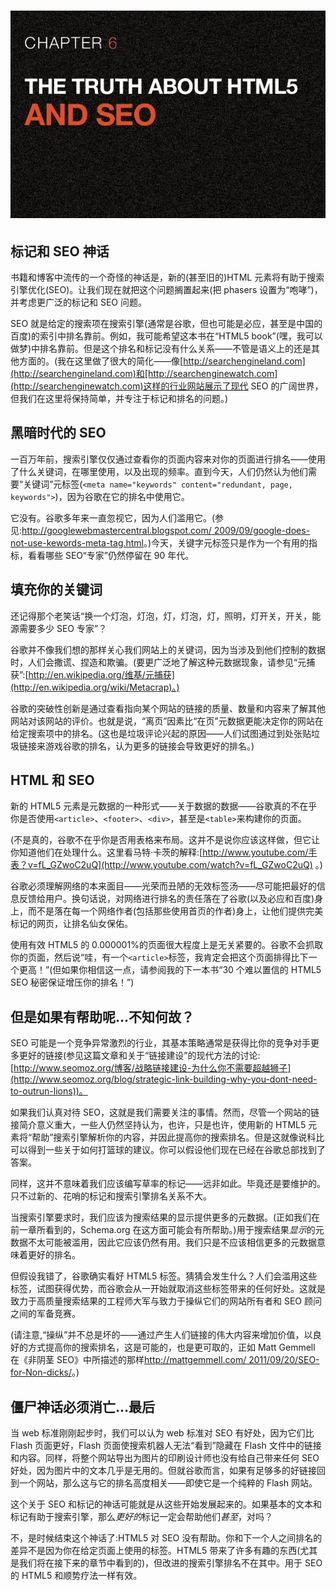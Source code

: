 # ![Chapter 6: The Truth About HTML5 And SEO](img/chapter6.jpg)

## 标记和 SEO 神话

书籍和博客中流传的一个奇怪的神话是，新的(甚至旧的)HTML 元素将有助于搜索引擎优化(SEO)。让我们现在就把这个问题搁置起来(把 phasers 设置为“咆哮”)，并考虑更广泛的标记和 SEO 问题。

SEO 就是给定的搜索项在搜索引擎(通常是谷歌，但也可能是必应，甚至是中国的百度)的索引中排名靠前。例如，我可能希望这本书在“HTML5 book”(嘿，我可以做梦)中排名靠前。但是这个排名和标记没有什么关系——不管是语义上的还是其他方面的。(我在这里做了很大的简化——像[http://searchengineland.com](http://searchengineland.com)和[http://searchenginewatch.com](http://searchenginewatch.com)这样的行业网站展示了现代 SEO 的广阔世界，但我们在这里将保持简单，并专注于标记和排名的问题。)

## 黑暗时代的 SEO

一百万年前，搜索引擎仅仅通过查看你的页面内容来对你的页面进行排名——使用了什么关键词，在哪里使用，以及出现的频率。直到今天，人们仍然认为他们需要“关键词”元标签(`<meta name="keywords" content="redundant, page, keywords">`)，因为谷歌在它的排名中使用它。

它没有。谷歌多年来一直忽视它，因为人们滥用它。(参见:[http://googlewebmastercentral.blogspot.com/ 2009/09/google-does-not-use-kewords-meta-tag.html](http://googlewebmastercentral.blogspot.com/2009/09/google-does-not-use-keywords-meta-tag.html)。)今天，关键字元标签只是作为一个有用的指标，看看哪些 SEO“专家”仍然停留在 90 年代。

## 填充你的关键词

还记得那个老笑话“换一个灯泡，灯泡，灯，灯泡，灯，照明，灯开关，开关，能源需要多少 SEO 专家”？

谷歌并不像我们想的那样关心我们网站上的关键词，因为当涉及到他们控制的数据时，人们会撒谎、捏造和欺骗。(要更广泛地了解这种元数据现象，请参见“元捕获”:[http://en.wikipedia.org/维基/元捕获](http://en.wikipedia.org/wiki/Metacrap)。)

谷歌的突破性创新是通过查看指向某个网站的链接的质量、数量和内容来了解其他网站对该网站的评价。也就是说，“离页”因素比“在页”元数据更能决定你的网站在给定搜索项中的排名。(这也是垃圾评论兴起的原因——人们试图通过到处张贴垃圾链接来游戏谷歌的排名，认为更多的链接会导致更好的排名。)

## HTML 和 SEO

新的 HTML5 元素是元数据的一种形式——关于数据的数据——谷歌真的不在乎你是否使用`<article>`、`<footer>`、`<div>`，甚至是`<table>`来构建你的页面。

(不是真的，谷歌不在乎你是否用表格来布局。这并不是说你应该这样做，但它让你知道他们在处理什么。这里看马特·卡茨的解释:[http://www.youtube.com/手表？v=fL_GZwoC2uQ](http://www.youtube.com/watch?v=fL_GZwoC2uQ) 。)

谷歌必须理解网络的本来面目——光荣而丑陋的无效标签汤——尽可能把最好的信息反馈给用户。换句话说，对网络进行排名的责任落在了谷歌(以及必应和百度)身上，而不是落在每一个网络作者(包括那些使用首页的作者)身上，让他们提供完美标记的网页，让排名仙女保佑。

使用有效 HTML5 的 0.000001%的页面很大程度上是无关紧要的。谷歌不会抓取你的页面，然后说“哇，有一个`<article>`标签，我肯定会把这个页面排得比下一个更高！”(但如果你相信这一点，请参阅我的下一本书“30 个难以置信的 HTML5 SEO 秘密保证增压你的排名！”)

## 但是如果有帮助呢...不知何故？

SEO 可能是一个竞争异常激烈的行业，其基本策略通常是获得比你的竞争对手更多更好的链接(参见这篇文章和关于“链接建设”的现代方法的讨论:[http://www.seomoz.org/博客/战略链接建设-为什么你不需要超越狮子](http://www.seomoz.org/blog/strategic-link-building-why-you-dont-need-to-outrun-lions))。

如果我们认真对待 SEO，这就是我们需要关注的事情。然而，尽管一个网站的链接简介意义重大，一些人仍然坚持认为，也许，只是也许，使用新的 HTML5 元素将“帮助”搜索引擎解析你的内容，并因此提高你的搜索排名。但是这就像说科比可以得到一些关于如何打篮球的建议。你可以假设他们现在已经在谷歌总部找到了答案。

同样，这并不意味着我们应该编写草率的标记——远非如此。毕竟还是要维护的。只不过新的、花哨的标记和搜索引擎排名关系不大。

当搜索引擎要求时，我们应该为搜索结果的显示提供更多的元数据。(正如我们在前一章所看到的，Schema.org 在这方面可能会有所帮助。)用于搜索结果*显示*的元数据不太可能被滥用，因此它应该仍然有用。我们只是不应该相信更多的元数据意味着更好的排名。

但假设我错了，谷歌确实看好 HTML5 标签。猜猜会发生什么？人们会滥用这些标签，试图获得优势，而谷歌会从一开始就取消这些标签带来的任何好处。这就是致力于高质量搜索结果的工程师大军与致力于操纵它们的网站所有者和 SEO 顾问之间的军备竞赛。

(请注意,“操纵”并不总是坏的——通过产生人们链接的伟大内容来增加价值，以良好的方式提高你的搜索排名，这是可能的，也是更可取的，正如 Matt Gemmell 在《非阴茎 SEO》中所描述的那样[http://mattgemmell.com/ 2011/09/20/SEO-for-Non-dicks/](http://mattgemmell.com/2011/09/20/seo-for-non-dicks/)。)

## 僵尸神话必须消亡...最后

当 web 标准刚刚起步时，我们可以认为 web 标准对 SEO 有好处，因为它们比 Flash 页面更好，Flash 页面使搜索机器人无法“看到”隐藏在 Flash 文件中的链接和内容。同样，将整个网站导出为图片的印刷设计师也没有给自己带来任何 SEO 好处，因为图片中的文本几乎是无用的。但就谷歌而言，如果有足够多的好链接回到一个网站，那么这与它的排名高度相关——即使它是一个纯粹的 Flash 网站。

这个关于 SEO 和标记的神话可能就是从这些开始发展起来的。如果基本的文本和标记有助于搜索引擎，那么*更好的*标记一定会帮助他们*甚至*，对吗？

不，是时候结束这个神话了:HTML5 对 SEO 没有帮助。你和下一个人之间排名的差异不是因为你在给定页面上使用的标签。HTML5 带来了许多有趣的东西(尤其是我们将在接下来的章节中看到的)，但改进的搜索引擎排名不在其中。用于 SEO 的 HTML5 和顺势疗法一样有效。
